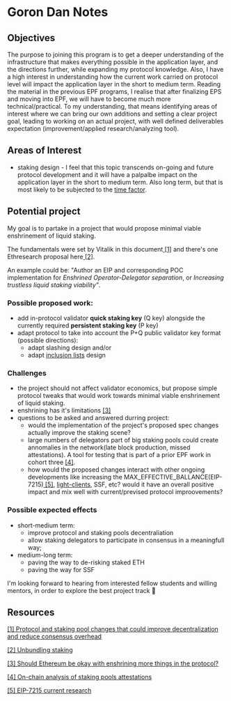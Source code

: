 # Goron Dan Notes

## Objectives

The purpose to joining this program is to get a deeper understanding of the infrastructure that makes everything possible in the application layer, and the directions further, while expanding my protocol knowledge. Also, I have a high interest in understanding how the current work carried on protocol level will impact the application layer in the short to medium term.
Reading the material in the previous EPF programs, I realise that after finalizing EPS and moving into EPF, we will have to become much more technical/practical. To my understanding, that means identifying areas of interest where we can bring our own additions and setting a clear project goal, leading to working on an actual project, with well defined deliverables expectation (improvement/applied research/analyzing tool).

## Areas of Interest

* staking design - I feel that this topic transcends on-going and future protocol development and it will have a palpalbe impact on the application layer in the short to medium term. Also long term, but that is most likely to be subjected to the [time factor](../docs/wiki/research/roadmap.md#roadmap-overview).

## Potential project
My goal is to partake in a project that would propose minimal viable enshrinement of liquid staking. 

The fundamentals were set by Vitalik in this document[ [1]](#resources) and there's one Ethresearch proposal here[ [2]](#resources).

An example could be: "Author an EIP and corresponding POC implementation for *Enshrined Operator-Delegator separation*, or *Increasing trustless liquid staking viability"*.

### Possible proposed work:
* add in-protocol validator **quick staking key** (Q key) alongside the currently required **persistent staking key** (P key)
* adapt protocol to take into account the P+Q public validator key format (possible directions):
    - adapt slashing design and/or
    - adapt [inclusion lists](../docs/wiki/research/inclusion-lists.md) design

### Challenges
* the project should not affect validator economics, but propose simple protocol tweaks that would work towards minimal viable enshrinement of liquid staking.
* enshrining has it's limitations [[3]](#resources)
* questions to be asked and answered durring project:
    - would the implementation of the project's proposed spec changes actually improve the staking scene? 
    - large numbers of delegators part of big staking pools could create annomalies in the network(late block production, missed attestations). A tool for testing that is part of a prior EPF work in cohort three [[4]](#resources).
    - how would the proposed changes interact with other ongoing developments like increasing the MAX_EFFECTIVE_BALLANCE(EIP-7215)[ [5]](#resources), [light-clients](../docs/wiki/research/light-clients.md), SSF, etc? would it have an overall positive impact and mix well with current/prevised protocol improovements?

### Possible expected effects
* short-medium term: 
    - improve protocol and staking pools decentraliation
    - allow staking delegators to participate in consensus in a meaningfull way; 
* medium-long term: 
    - paving the way to de-risking staked ETH
    - paving the way for SSF

I'm looking forward to hearing from interested fellow students and willing mentors, in order to explore the best project track 🤝

## Resources
[[1] Protocol and staking pool changes that could improve decentralization and reduce consensus overhead](https://notes.ethereum.org/@vbuterin/staking_2023_10)

[[2] Unbundling staking](https://ethresear.ch/t/unbundling-staking-towards-rainbow-staking/18683)

[[3] Should Ethereum be okay with enshrining more things in the protocol?](https://vitalik.eth.limo/general/2023/09/30/enshrinement.html#what-do-we-learn-from-all-this)

[[4] On-chain analysis of staking pools attestations](https://github.com/eth-protocol-fellows/cohort-three/blob/master/projects/On-chain-analysis-of-staking-pools.md)

[[5] EIP-7215 current research](../docs/wiki/research/roadmap.md#current-research)